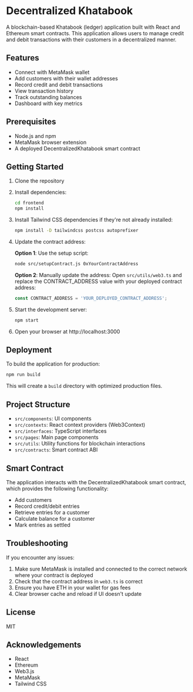 # Decentralized Khatabook

A blockchain-based Khatabook (ledger) application built with React and Ethereum smart contracts. This application allows users to manage credit and debit transactions with their customers in a decentralized manner.

## Features

- Connect with MetaMask wallet
- Add customers with their wallet addresses
- Record credit and debit transactions
- View transaction history
- Track outstanding balances
- Dashboard with key metrics

## Prerequisites

- Node.js and npm
- MetaMask browser extension
- A deployed DecentralizedKhatabook smart contract

## Getting Started

1. Clone the repository
2. Install dependencies:
   ```bash
   cd frontend
   npm install
   ```

3. Install Tailwind CSS dependencies if they're not already installed:
   ```bash
   npm install -D tailwindcss postcss autoprefixer
   ```

4. Update the contract address:
   
   **Option 1**: Use the setup script:
   ```bash
   node src/setupContract.js 0xYourContractAddress
   ```
   
   **Option 2**: Manually update the address:
   Open `src/utils/web3.ts` and replace the CONTRACT_ADDRESS value with your deployed contract address:
   ```typescript
   const CONTRACT_ADDRESS = 'YOUR_DEPLOYED_CONTRACT_ADDRESS';
   ```

5. Start the development server:
   ```bash
   npm start
   ```

6. Open your browser at http://localhost:3000

## Deployment

To build the application for production:

```bash
npm run build
```

This will create a `build` directory with optimized production files.

## Project Structure

- `src/components`: UI components
- `src/contexts`: React context providers (Web3Context)
- `src/interfaces`: TypeScript interfaces
- `src/pages`: Main page components
- `src/utils`: Utility functions for blockchain interactions
- `src/contracts`: Smart contract ABI

## Smart Contract

The application interacts with the DecentralizedKhatabook smart contract, which provides the following functionality:

- Add customers
- Record credit/debit entries
- Retrieve entries for a customer
- Calculate balance for a customer
- Mark entries as settled

## Troubleshooting

If you encounter any issues:

1. Make sure MetaMask is installed and connected to the correct network where your contract is deployed
2. Check that the contract address in `web3.ts` is correct
3. Ensure you have ETH in your wallet for gas fees
4. Clear browser cache and reload if UI doesn't update

## License

MIT

## Acknowledgements

- React
- Ethereum
- Web3.js
- MetaMask
- Tailwind CSS
